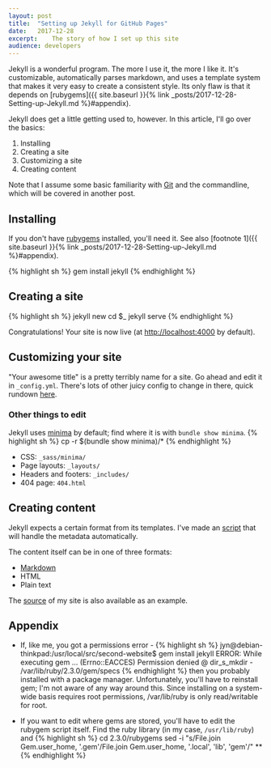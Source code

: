 ```yaml
---
layout:	post
title:	"Setting up Jekyll for GitHub Pages"
date:	2017-12-28
excerpt:	The story of how I set up this site
audience: developers
---
```


Jekyll is a wonderful program. The more I use it, the more I like it.
It's customizable, automatically parses markdown, and uses a template system
that makes it very easy to create a consistent style. Its only flaw is that
it depends on [rubygems]({{ site.baseurl }}{% link _posts/2017-12-28-Setting-up-Jekyll.md %}#appendix).

Jekyll does get a little getting used to, however.
In this article, I'll go over the basics:
1. Installing
2. Creating a site
3. Customizing a site
4. Creating content

Note that I assume some basic familiarity with [Git](https://git-scm.com/book/en/v2)
and the commandline, which will be covered in another post.

## Installing
If you don't have [rubygems](https://www.ruby-lang.org/en/documentation/installation/)
installed, you'll need it. See also 
[footnote 1]({{ site.baseurl }}{% link _posts/2017-12-28-Setting-up-Jekyll.md %}#appendix).

{% highlight sh %}
gem install jekyll
{% endhighlight %}

## Creating a site
{% highlight sh %}
jekyll new <directory>
cd $_
jekyll serve
{% endhighlight %}

Congratulations! Your site is now live
(at [http://localhost:4000](http://localhost:4000) by default).

## Customizing your site
"Your awesome title" is a pretty terribly name for a site.
Go ahead and edit it in `_config.yml`.
There's lots of other juicy config to change in there,
quick rundown [here](https://jekyllrb.com/docs/configuration/).

### Other things to edit
Jekyll uses [minima](https://jekyll.github.io/minima/)
by default; find where it is with `bundle show minima`.
{% highlight sh %}
cp -r $(bundle show minima)/* <directory>
{% endhighlight %}

- CSS: `_sass/minima/`
- Page layouts: `_layouts/`
- Headers and footers: `_includes/`
- 404 page: `404.html`

## Creating content
Jekyll expects a certain format from its templates. I've made an
[script](https://github.com/jyn514/jyn514.github.io/blob/master/scripts/new_post)
that will handle the metadata automatically.

The content itself can be in one of three formats:
- [Markdown](https://daringfireball.net/projects/markdown/)
- HTML
- Plain text

The [source](https://github.com/jyn514/jyn514.github.io/)
of my site is also available as an example.

## Appendix
- If, like me, you got a permissions error -
{% highlight sh %}
jyn@debian-thinkpad:/usr/local/src/second-website$ gem install jekyll
ERROR:  While executing gem ... (Errno::EACCES)
    Permission denied @ dir_s_mkdir - /var/lib/ruby/2.3.0/gem/specs
{% endhighlight %}
then you probably installed with a package manager. Unfortunately,
you'll have to reinstall gem; I'm not aware of any way around this.
Since installing on a system-wide basis requires root permissions,
/var/lib/ruby is only read/writable for root.

- If you want to edit where gems are stored, you'll have to edit
the rubygem script itself. Find the ruby library (in my case,
`/usr/lib/ruby`) and {% highlight sh %}
cd 2.3.0/rubygems
sed -i "s/File.join Gem.user_home, '.gem'/File.join Gem.user_home, '.local', 'lib', 'gem'/" **
{% endhighlight %}
